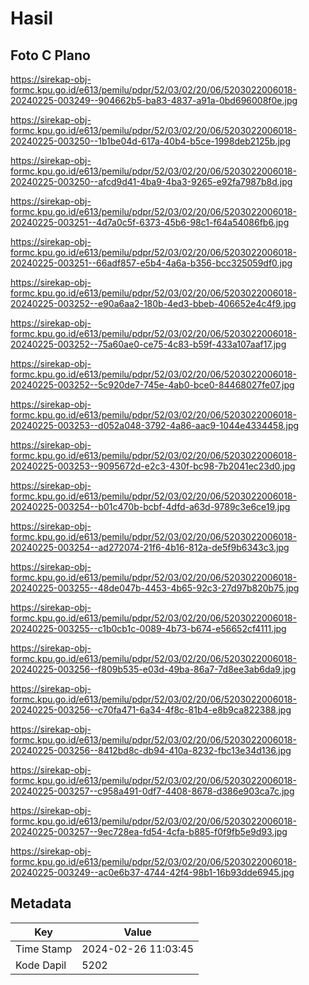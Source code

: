 # Hasil

## Foto C Plano

https://sirekap-obj-formc.kpu.go.id/e613/pemilu/pdpr/52/03/02/20/06/5203022006018-20240225-003249--904662b5-ba83-4837-a91a-0bd696008f0e.jpg

https://sirekap-obj-formc.kpu.go.id/e613/pemilu/pdpr/52/03/02/20/06/5203022006018-20240225-003250--1b1be04d-617a-40b4-b5ce-1998deb2125b.jpg

https://sirekap-obj-formc.kpu.go.id/e613/pemilu/pdpr/52/03/02/20/06/5203022006018-20240225-003250--afcd9d41-4ba9-4ba3-9265-e92fa7987b8d.jpg

https://sirekap-obj-formc.kpu.go.id/e613/pemilu/pdpr/52/03/02/20/06/5203022006018-20240225-003251--4d7a0c5f-6373-45b6-98c1-f64a54086fb6.jpg

https://sirekap-obj-formc.kpu.go.id/e613/pemilu/pdpr/52/03/02/20/06/5203022006018-20240225-003251--66adf857-e5b4-4a6a-b356-bcc325059df0.jpg

https://sirekap-obj-formc.kpu.go.id/e613/pemilu/pdpr/52/03/02/20/06/5203022006018-20240225-003252--e90a6aa2-180b-4ed3-bbeb-406652e4c4f9.jpg

https://sirekap-obj-formc.kpu.go.id/e613/pemilu/pdpr/52/03/02/20/06/5203022006018-20240225-003252--75a60ae0-ce75-4c83-b59f-433a107aaf17.jpg

https://sirekap-obj-formc.kpu.go.id/e613/pemilu/pdpr/52/03/02/20/06/5203022006018-20240225-003252--5c920de7-745e-4ab0-bce0-84468027fe07.jpg

https://sirekap-obj-formc.kpu.go.id/e613/pemilu/pdpr/52/03/02/20/06/5203022006018-20240225-003253--d052a048-3792-4a86-aac9-1044e4334458.jpg

https://sirekap-obj-formc.kpu.go.id/e613/pemilu/pdpr/52/03/02/20/06/5203022006018-20240225-003253--9095672d-e2c3-430f-bc98-7b2041ec23d0.jpg

https://sirekap-obj-formc.kpu.go.id/e613/pemilu/pdpr/52/03/02/20/06/5203022006018-20240225-003254--b01c470b-bcbf-4dfd-a63d-9789c3e6ce19.jpg

https://sirekap-obj-formc.kpu.go.id/e613/pemilu/pdpr/52/03/02/20/06/5203022006018-20240225-003254--ad272074-21f6-4b16-812a-de5f9b6343c3.jpg

https://sirekap-obj-formc.kpu.go.id/e613/pemilu/pdpr/52/03/02/20/06/5203022006018-20240225-003255--48de047b-4453-4b65-92c3-27d97b820b75.jpg

https://sirekap-obj-formc.kpu.go.id/e613/pemilu/pdpr/52/03/02/20/06/5203022006018-20240225-003255--c1b0cb1c-0089-4b73-b674-e56652cf4111.jpg

https://sirekap-obj-formc.kpu.go.id/e613/pemilu/pdpr/52/03/02/20/06/5203022006018-20240225-003256--f809b535-e03d-49ba-86a7-7d8ee3ab6da9.jpg

https://sirekap-obj-formc.kpu.go.id/e613/pemilu/pdpr/52/03/02/20/06/5203022006018-20240225-003256--c70fa471-6a34-4f8c-81b4-e8b9ca822388.jpg

https://sirekap-obj-formc.kpu.go.id/e613/pemilu/pdpr/52/03/02/20/06/5203022006018-20240225-003256--8412bd8c-db94-410a-8232-fbc13e34d136.jpg

https://sirekap-obj-formc.kpu.go.id/e613/pemilu/pdpr/52/03/02/20/06/5203022006018-20240225-003257--c958a491-0df7-4408-8678-d386e903ca7c.jpg

https://sirekap-obj-formc.kpu.go.id/e613/pemilu/pdpr/52/03/02/20/06/5203022006018-20240225-003257--9ec728ea-fd54-4cfa-b885-f0f9fb5e9d93.jpg

https://sirekap-obj-formc.kpu.go.id/e613/pemilu/pdpr/52/03/02/20/06/5203022006018-20240225-003249--ac0e6b37-4744-42f4-98b1-16b93dde6945.jpg


## Metadata

| Key        | Value               |
| ---------- | ------------------- |
| Time Stamp | 2024-02-26 11:03:45 |
| Kode Dapil | 5202                |



